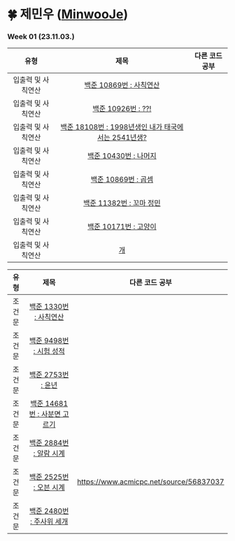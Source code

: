 # 🍀 제민우 ([MinwooJe](https://github.com/MinwooJe))
### Week 01 (23.11.03.)
| 유형 | 제목 | 다른 코드 공부 |
| :---: | :---: | :---: |
| 입출력 및 사칙연산 | <a href="https://www.acmicpc.net/problem/10869">백준 10869번 : 사칙연산</a> |  |
| 입출력 및 사칙연산 | <a href="https://www.acmicpc.net/problem/10926">백준 10926번 : ??!</a> |  |
| 입출력 및 사칙연산 | <a href="https://www.acmicpc.net/problem/18108">백준 18108번 : 1998년생인 내가 태국에서는 2541년생?</a> |  |
| 입출력 및 사칙연산 | <a href="https://www.acmicpc.net/problem/10430">백준 10430번 : 나머지</a> |  |
| 입출력 및 사칙연산 | <a href="https://www.acmicpc.net/problem/2588">백준 10869번 : 곱셈</a> |  |
| 입출력 및 사칙연산 | <a href="https://www.acmicpc.net/problem/11382">백준 11382번 : 꼬마 정민</a> |  |
| 입출력 및 사칙연산 | <a href="https://www.acmicpc.net/problem/10171">백준 10171번 : 고양이</a> |  |
| 입출력 및 사칙연산 | <a href="https://www.acmicpc.net/problem/10172">개</a> |  |

| 유형 | 제목 | 다른 코드 공부 |
| :---: | :---: | :---: |
| 조건문 | <a href="https://www.acmicpc.net/problem/1330">백준 1330번 : 사칙연산</a> |  |
| 조건문 | <a href="https://www.acmicpc.net/problem/9498">백준 9498번 : 시험 성적</a> |  |
| 조건문 | <a href="https://www.acmicpc.net/problem/2753">백준 2753번 : 윤년</a> |  |
| 조건문 | <a href="https://www.acmicpc.net/problem/14681">백준 14681번 : 사분면 고르기</a> |  |
| 조건문 | <a href="https://www.acmicpc.net/problem/2884">백준 2884번 : 알람 시계</a> |  |
| 조건문 | <a href="https://www.acmicpc.net/problem/2525">백준 2525번 : 오븐 시계</a> |https://www.acmicpc.net/source/56837037|
| 조건문 | <a href="https://www.acmicpc.net/problem/2480">백준 2480번 : 주사위 세개</a> |  |
